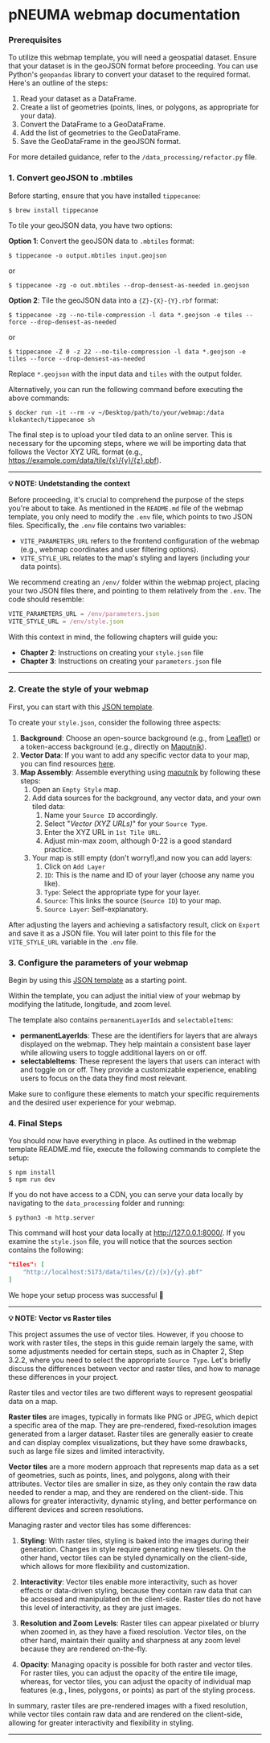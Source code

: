 # pNEUMA webmap documentation

### Prerequisites

To utilize this webmap template, you will need a geospatial dataset. Ensure that your dataset is in the geoJSON format before proceeding. You can use Python's `geopandas` library to convert your dataset to the required format. Here's an outline of the steps:

1. Read your dataset as a DataFrame.
2. Create a list of geometries (points, lines, or polygons, as appropriate for your data).
3. Convert the DataFrame to a GeoDataFrame.
4. Add the list of geometries to the GeoDataFrame.
5. Save the GeoDataFrame in the geoJSON format.

For more detailed guidance, refer to the `/data_processing/refactor.py` file.

### 1. Convert geoJSON to .mbtiles

Before starting, ensure that you have installed `tippecanoe`:

    $ brew install tippecanoe

To tile your geoJSON data, you have two options:

**Option 1**: Convert the geoJSON data to `.mbtiles` format:

    $ tippecanoe -o output.mbtiles input.geojson
or

    $ tippecanoe -zg -o out.mbtiles --drop-densest-as-needed in.geojson

**Option 2**: Tile the geoJSON data into a `{Z}-{X}-{Y}.rbf` format:

    $ tippecanoe -zg --no-tile-compression -l data *.geojson -e tiles --force --drop-densest-as-needed

or 

    $ tippecanoe -Z 0 -z 22 --no-tile-compression -l data *.geojson -e tiles --force --drop-densest-as-needed

Replace `*.geojson` with the input data and `tiles` with the output folder.

Alternatively, you can run the following command before executing the above commands:

    $ docker run -it --rm -v ~/Desktop/path/to/your/webmap:/data klokantech/tippecanoe sh

The final step is to upload your tiled data to an online server. This is necessary for the upcoming steps, where we will be importing data that follows the Vector XYZ URL format (e.g., https://example.com/data/tile/{x}/{y}/{z}.pbf).

---
**💡 NOTE: Undetstanding the context**

Before proceeding, it's crucial to comprehend the purpose of the steps you're about to take. As mentioned in the `README.md` file of the webmap template, you only need to modify the `.env` file, which points to two JSON files. Specifically, the `.env` file contains two variables:

- `VITE_PARAMETERS_URL` refers to the frontend configuration of the webmap (e.g., webmap coordinates and user filtering options).
- `VITE_STYLE_URL` relates to the map's styling and layers (including your data points).

We recommend creating an `/env/` folder within the webmap project, placing your two JSON files there, and pointing to them relatively from the `.env`. The code should resemble:

```javascript
VITE_PARAMETERS_URL = /env/parameters.json
VITE_STYLE_URL = /env/style.json
```

With this context in mind, the following chapters will guide you:

- **Chapter 2**: Instructions on creating your `style.json` file
- **Chapter 3**: Instructions on creating your `parameters.json` file

---

### 2. Create the style of your webmap

First, you can start with this [JSON template](https://raw.githubusercontent.com/EPFL-ENAC/EIRA-data/main/Data_vector_style/style_raster_background.json).

To create your `style.json`, consider the following three aspects:

1. **Background**: Choose an open-source background (e.g., from [Leaflet](http://leaflet-extras.github.io/leaflet-providers/preview/)) or a token-access background (e.g., directly on [Maputnik](https://maputnik.github.io/editor/#1.33/0/0)).
2. **Vector Data**: If you want to add any specific vector data to your map, you can find resources [here](https://download.geofabrik.de).
3. **Map Assembly**: Assemble everything using [maputnik](https://maputnik.github.io/editor/#1.33/0/0) by following these steps:
   1. Open an `Empty Style` map.
   2. Add data sources for the background, any vector data, and your own tiled data:
      1. Name your `Source ID` accordingly.
      2. Select "*Vector (XYZ URLs)*" for your `Source Type`.
      3. Enter the XYZ URL in `1st Tile URL`.
      4. Adjust min-max zoom, although 0-22 is a good standard practice.
   3. Your map is still empty (don't worry!),and now you can add layers:
      1. Click on `Add Layer`
      2. `ID`: This is the name and ID of your layer (choose any name you like).
      3. `Type`: Select the appropriate type for your layer.
      4. `Source`: This links the source (`Source ID`) to your map.
      5. `Source Layer`: Self-explanatory.

After adjusting the layers and achieving a satisfactory result, click on `Export` and save it as a JSON file. You will later point to this file for the `VITE_STYLE_URL` variable in the `.env` file.


### 3. Configure the parameters of your webmap

Begin by using this [JSON template](https://raw.githubusercontent.com/EPFL-ENAC/EIRA-data/feature/parameters/Data_vector_style/parameters.json) as a starting point.

Within the template, you can adjust the initial view of your webmap by modifying the latitude, longitude, and zoom level.

The template also contains `permanentLayerIds` and `selectableItems`:

- **permanentLayerIds**: These are the identifiers for layers that are always displayed on the webmap. They help maintain a consistent base layer while allowing users to toggle additional layers on or off.
- **selectableItems**: These represent the layers that users can interact with and toggle on or off. They provide a customizable experience, enabling users to focus on the data they find most relevant.

Make sure to configure these elements to match your specific requirements and the desired user experience for your webmap.



### 4. Final Steps

You should now have everything in place. As outlined in the webmap template README.md file, execute the following commands to complete the setup:

	$ npm install
	$ npm run dev
 
 If you do not have access to a CDN, you can serve your data locally by navigating to the `data_processing` folder and running:

    $ python3 -m http.server

This command will host your data locally at http://127.0.0.1:8000/. If you examine the `style.json` file, you will notice that the sources section contains the following:

``` json
"tiles": [
    "http://localhost:5173/data/tiles/{z}/{x}/{y}.pbf"
]
```

We hope your setup process was successful 👋

---
**💡 NOTE: Vector vs Raster tiles**

This project assumes the use of vector tiles. However, if you choose to work with raster tiles, the steps in this guide remain largely the same, with some adjustments needed for certain steps, such as in Chapter 2, Step 3.2.2, where you need to select the appropriate `Source Type`. Let's briefly discuss the differences between vector and raster tiles, and how to manage these differences in your project.

Raster tiles and vector tiles are two different ways to represent geospatial data on a map.

**Raster tiles** are images, typically in formats like PNG or JPEG, which depict a specific area of the map. They are pre-rendered, fixed-resolution images generated from a larger dataset. Raster tiles are generally easier to create and can display complex visualizations, but they have some drawbacks, such as large file sizes and limited interactivity.

**Vector tiles** are a more modern approach that represents map data as a set of geometries, such as points, lines, and polygons, along with their attributes. Vector tiles are smaller in size, as they only contain the raw data needed to render a map, and they are rendered on the client-side. This allows for greater interactivity, dynamic styling, and better performance on different devices and screen resolutions.

Managing raster and vector tiles has some differences:

1. **Styling**: With raster tiles, styling is baked into the images during their generation. Changes in style require generating new tilesets. On the other hand, vector tiles can be styled dynamically on the client-side, which allows for more flexibility and customization.

2. **Interactivity**: Vector tiles enable more interactivity, such as hover effects or data-driven styling, because they contain raw data that can be accessed and manipulated on the client-side. Raster tiles do not have this level of interactivity, as they are just images.

3. **Resolution and Zoom Levels**: Raster tiles can appear pixelated or blurry when zoomed in, as they have a fixed resolution. Vector tiles, on the other hand, maintain their quality and sharpness at any zoom level because they are rendered on-the-fly.

4. **Opacity**: Managing opacity is possible for both raster and vector tiles. For raster tiles, you can adjust the opacity of the entire tile image, whereas, for vector tiles, you can adjust the opacity of individual map features (e.g., lines, polygons, or points) as part of the styling process.

In summary, raster tiles are pre-rendered images with a fixed resolution, while vector tiles contain raw data and are rendered on the client-side, allowing for greater interactivity and flexibility in styling.


---
